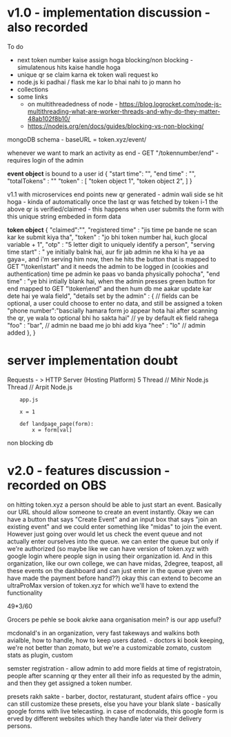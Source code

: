 # v1.0 - implementation discussion - also recorded 

To do 
- next token number kaise assign hoga  blocking/non blocking - simulatenous hits kaise handle hoga
- unique qr se claim karna ek token wali request ko
- node.js ki padhai / flask me kar lo bhai nahi to jo mann ho
- collections 
- some links
  - on multithreadedness of node - https://blog.logrocket.com/node-js-multithreading-what-are-worker-threads-and-why-do-they-matter-48ab102f8b10/
  - https://nodejs.org/en/docs/guides/blocking-vs-non-blocking/


mongoDB schema - 
baseURL = token.xyz/event/

whenever we want to mark an activity as end - GET "/tokennumber/end" - requires login of the admin

**event object** is bound to a user id
{
    "start time": "",
    "end time" : "",
    "totalTokens" : ""
    "token" : [
        "token object 1",
        "token object 2",
    ]
}

v1.1 with microservices
end points 
new qr generated - admin wali side se hit hoga - kinda of automatically once the last qr was fetched by token i-1
the above qr is verified/claimed - this happens when user submits the form with this unique string embeded in form data


**token object**
{
    <!-- "unique string/ object id" : "embedded in qr link ", keep it decoupled from the db, some microservice v0.1 mein object me daal ke rakh do-->
    "claimed":"",
    "registered time" : "jis time pe bande ne scan kar ke submit kiya tha",
    "token" : "jo bhi token number hai, kuch glocal variable + 1",
    "otp" : "5 letter digit to uniquely identify a person",
    "serving time start" : " ye initially balnk hai, aur fir jab admin ne kha ki ha ye aa gaya=, and i'm serving him now, then he hits the button that is mapped to GET "\token\start" and it needs the admin to be logged in (cookies and authentication) time pe admin ke paas vo banda physically pohocha",
    "end time" : "ye bhi intially blank hai, when the admin presses green button for end mapped to GET "\token\end" and then hum db me aakar update kar dete hai ye wala field",
    "details set by the admin" : { // fields can be optional, a user could choose to enter no data, and still be assigned a token
        "phone number":"bascially hamara form jo appear hota hai after scanning the qr, ye wala to optional bhi ho sakta hai"   // ye by default ek field rahega
        "foo" : "bar",  // admin ne baad me jo bhi add kiya
        "hee" : "lo"    // admin added
    },
    <!-- "time elapsed" : "after the event is ended, `end time - start time`", -->
}




# server implementation doubt

Requests    - >  HTTP Server (Hosting Platform)
                5
                 Thread // Mihir
                    Node.js
                Thread  // Arpit
                    Node.js 

        app.js

        x = 1

        def landpage_page(form):
            x = form[val]


non blocking db 



















# v2.0 - features discussion - recorded on OBS
on hitting token.xyz a person should be able to just start an event. Basically our URL should allow someone to create an event instantly. 
Okay we can have a button that says "Create Event" and an input box that says "join an existing event" and we could enter something like "midas" to join the event. However just going over would let us check the event queue and not actually enter ourselves into the queue.
we can enter the queue but only if we're authorized (so maybe like we can have version of token.xyz with google login where people sign in using their organization id. And in this organization, like our own college, we can have midas, 2degree, teapost, all these events on the dashboard and can just enter in the queue given we have made the payment before hand??) okay this can extend to become an ultraProMax version of token.xyz for which we'll have to extend the functionality

49*3/60

Grocers pe pehle se book akrke aana organisation mein? is our app useful?

mcdonald's in an organization, very fast takeways and walkins both avialble, how to handle, how to keep users dated. - doctors ki book keeping, we're not better than zomato, but we're a customizable zomato, custom stats as plugin, custom 


semster registration - allow admin to add more fields at time of registratoin, people after scanning qr they enter all their info as requested by the admin, and then they get assigned a token number. 


presets rakh sakte - barber, doctor, restaturant, student afairs office - you can still customize these presets, else you have your blank slate  - basically google forms with live telecasting. in case of mcdonalds, this google form is erved by different websites which they handle later via their delivery persons.
